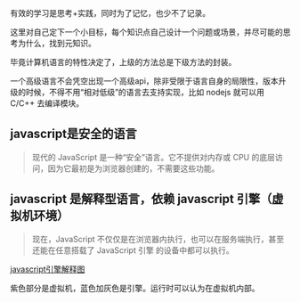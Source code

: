 有效的学习是思考+实践，同时为了记忆，也少不了记录。

这里对自己定下一个小目标，每个知识点自己设计一个问题或场景，并尽可能的思考为什么，找到元知识。

毕竟计算机语言的特性决定了，上级的方法总是下级方法的封装。

一个高级语言不会凭空出现一个高级api，除非受限于语言自身的局限性，版本升级的时候，不得不用“相对低级”的语言去支持实现，比如 nodejs 就可以用 C/C++ 去编译模块。

## javascript是安全的语言

>现代的 JavaScript 是一种“安全”语言。它不提供对内存或 CPU 的底层访问，因为它最初是为浏览器创建的，不需要这些功能。


## javascript 是解释型语言，依赖 javascript 引擎（虚拟机环境）
>现在，JavaScript 不仅仅是在浏览器内执行，也可以在服务端执行，甚至还能在任意搭载了 JavaScript 引擎 的设备中都可以执行。

[javascript引擎解释图](https://picb.zhimg.com/80/2a172876a47e1ea0a1a2ceba4abfbf81_720w.jpg?source=1940ef5c)

紫色部分是虚拟机，蓝色加灰色是引擎。运行时可以认为在虚拟机内部。